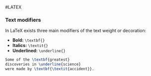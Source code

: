 #LATEX 

### Text modifiers

In LaTeX exists three main modifiers of the text weight or decoration: 

* **Bold:** `\textbf{}`
* **Italics:** `\textit{}`
* **Underlined:** `\underline{}`

```LATEX
Some of the \textbf{greatest} 
discoveries in \underline{science} 
were made by \textbf{\textit{accident}}.
```